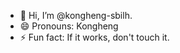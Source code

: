 - 👋 Hi, I’m @kongheng-sbilh.
- 😄 Pronouns: Kongheng
- ⚡ Fun fact: If it works, don't touch it.

<!---
kongheng-sbilh/kongheng-sbilh is a ✨ special ✨ repository because its `README.md` (this file) appears on your GitHub profile.
You can click the Preview link to take a look at your changes.
--->
